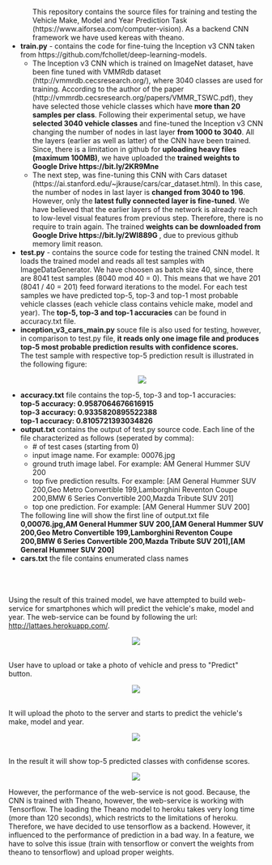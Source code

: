 <ul>
  <ul>
    This repository contains the source files for training and testing the Vehicle Make, Model and Year Prediction Task (https://www.aiforsea.com/computer-vision). As a backend CNN framework we have used kereas with theano.
  </ul>
  <li>
    <b>train.py</b> - contains the code for fine-tuing the Inception v3 CNN taken from https://github.com/fchollet/deep-learning-models. 
      <ul>
        <li>
          The Inception v3 CNN which is trained on ImageNet dataset, have been fine tuned with VMMRdb dataset (http://vmmrdb.cecsresearch.org/), where 3040 classes are used for training. 
          According to the author of the paper (http://vmmrdb.cecsresearch.org/papers/VMMR_TSWC.pdf), they have selected those vehicle classes which have <b>more than 20 samples per class</b>.
          Following their experimental setup, we have <b>selected 3040 vehicle classes</b> and fine-tuned the Inception v3 CNN changing the number of nodes in last layer <b>from 1000 to 3040</b>.
          All the layers (earlier as well as latter) of the CNN have been trained. Since, there is a limitation in github for <b>uploading heavy files (maximum 100MB)</b>, we have uploaded the <b>trained weights to Google Drive https://bit.ly/2KR9Mne </b>
        </li>
        <li>
          The next step, was fine-tuning this CNN with Cars dataset (https://ai.stanford.edu/~jkrause/cars/car_dataset.html). In this case, the number of nodes in last layer is <b>changed from 3040 to 196</b>.
          However, only the <b>latest fully connected layer is fine-tuned</b>. We have believed that the earlier layers of the network is already reach to low-level visual features from previous step. Therefore, there is no require to train again. 
          The trained <b>weights can be downloaded from Google Drive https://bit.ly/2WI889G </b>, due to previous github memory limit reason. 
        </li>
      </ul>
  </li>
  <li>
    <b>test.py</b> - contains the source code for testing the trained CNN model. It loads the trained model and reads all test samples with ImageDataGenerator. We have choosen as batch size 40, since, there are 8041 test samples  (8040 mod 40 = 0). This means that we have 201 (8041 / 40 = 201) feed forward iterations to the model. 
    For each test samples we have predicted top-5, top-3 and top-1 most probable vehicle classes (each vehicle class contains vehicle make, model and year). The <b>top-5, top-3 and top-1 accuracies</b> can be found in accuracy.txt file. 
  </li>
  <li>
    <b>inception_v3_cars_main.py</b> souce file is also used for testing, however, in comparison to test.py file, <b>it reads only one image file and produces top-5 most probable prediction results with confidence scores.</b> 
    <br/>
    The test sample with respective top-5 prediction result is illustrated in the following figure: 
    <p align="center"><img src="https://github.com/mkairanbay/grab/blob/master/top5.png" /></p>
  </li>
  <li>
    <b>accuracy.txt</b> file contains the top-5, top-3 and top-1 accuracies:<br/>
    <b>top-5 accuracy: 0.9587064676616915</b><br/>
    <b>top-3 accuracy: 0.9335820895522388</b><br/>
    <b>top-1 accuracy: 0.8105721393034826</b><br/>
  </li>
  <li>
    <b>output.txt</b> contains the output of test.py source code. Each line of the file characterized as follows (seperated by comma):
    <br/>
    <ul>
      <li>
        # of test cases (starting from 0)
      </li>
      <li>
        input image name. For example: 00076.jpg
      </li>
      <li>
        ground truth image label. For example: AM General Hummer SUV 200
      </li>
      <li>
        top five prediction results. For example: [AM General Hummer SUV 200,Geo Metro Convertible 199,Lamborghini Reventon Coupe 200,BMW 6 Series Convertible 200,Mazda Tribute SUV 201]
      </li>
      <li>
        top one prediction. For example: [AM General Hummer SUV 200]
      </li>
    </ul>
    The following line will show the first line of output.txt file<br/>
    <b>0,00076.jpg,AM General Hummer SUV 200,[AM General Hummer SUV 200,Geo Metro Convertible 199,Lamborghini Reventon Coupe 200,BMW 6 Series Convertible 200,Mazda Tribute SUV 201],[AM General Hummer SUV 200]</b><br>
   </li>
   <li>
      <b>cars.txt</b> the file contains enumerated class names
  </li>
</ul>

<br><br><br>
Using the result of this trained model, we have attempted to build web-service for smartphones which will predict the vehicle's make, model and year. 
The web-service can be found by following the url: http://lattaes.herokuapp.com/. <br>
<p align="center"><img src="https://github.com/mkairanbay/grab/blob/master/cars_main_page.PNG" /></p>
<br/>
User have to upload or take a photo of vehicle and press to "Predict" button. <br/>
<p align="center"><img src="https://github.com/mkairanbay/grab/blob/master/cars_second_page.PNG" /></p> <br>
It will upload the photo to the server and starts to predict the vehicle's make, model and year.  <br/>
<p align="center"><img src="https://github.com/mkairanbay/grab/blob/master/cars_loading_page.PNG" /> </p> <br/>
In the result it will show top-5 predicted classes with confidense scores. 
<br/>
<p align="center"><img src="https://github.com/mkairanbay/grab/blob/master/cars_result_page.PNG" /></p>
However, the performance of the web-service is not good. Because, the CNN is trained with Theano, however, the web-service is working with Tensorflow. The loading the Theano model to heroku takes very long time (more than 120 seconds), which restricts to the limitations of heroku. Therefore, we have decided to use tensorflow as a backend. However, it influenced to the performance of prediction in a bad way. In a feature, we have to solve this issue (train with tensorflow or convert the weights from theano to tensorflow) and upload proper weights.  
